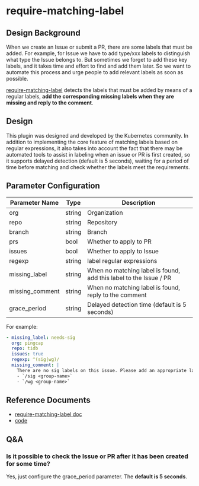 # require-matching-label

## Design Background

When we create an Issue or submit a PR, there are some labels that must be added. For example, for Issue we have to add type/xxx labels to distinguish what type the Issue belongs to. But sometimes we forget to add these key labels, and it takes time and effort to find and add them later. So we want to automate this process and urge people to add relevant labels as soon as possible.

[require-matching-label](https://github.com/kubernetes/test-infra/tree/master/prow/plugins/require-matching-label) detects the labels that must be added by means of a regular labels, **add the corresponding missing labels when they are missing and reply to the comment**.

## Design

This plugin was designed and developed by the Kubernetes community. In addition to implementing the core feature of matching labels based on regular expressions, it also takes into account the fact that there may be automated tools to assist in labeling when an issue or PR is first created, so it supports delayed detection (default is 5 seconds), waiting for a period of time before matching and check whether the labels meet the requirements.

## Parameter Configuration 

| Parameter Name  | Type   | Description                                           |
| --------------- | ------ | ----------------------------------------------------- |
| org             | string | Organization                                          |
| repo            | string | Repository                                            |
| branch          | string | Branch                                                |
| prs             | bool   | Whether to apply to PR                                |
| issues          | bool   | Whether to apply to Issue                             |
| regexp          | string | label regular expressions                             |
| missing_label   | string | When no matching label is found, add this label to the Issue / PR   |
| missing_comment | string | When no matching label is found, reply to the comment |
| grace_period    | string | Delayed detection time (default is 5 seconds)         |

For example:

```yaml
- missing_label: needs-sig
  org: pingcap
  repo: tidb
  issues: true
  regexp: ^(sig|wg)/
  missing_comment: |
    There are no sig labels on this issue. Please add an appropriate label by using one of the following commands:
    - `/sig <group-name>`
    - `/wg <group-name>`
```

## Reference Documents

- [require-matching-label doc](https://prow.tidb.net/plugins?repo=ti-community-infra%2Ftichi)
- [code](https://github.com/kubernetes/test-infra/tree/master/prow/plugins/require-matching-label)

## Q&A

### Is it possible to check the Issue or PR after it has been created for some time?

Yes, just configure the grace_period parameter. The **default is 5 seconds**.
